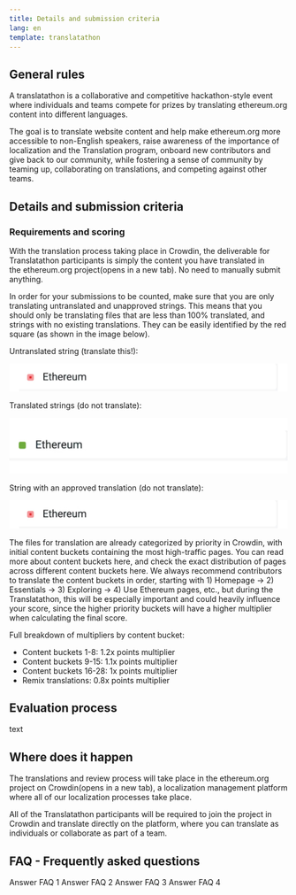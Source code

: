 ```yaml
---
title: Details and submission criteria
lang: en
template: translatathon
---
```


## General rules

<ContentSplit>
  A translatathon is a collaborative and competitive hackathon-style event where individuals and teams compete for prizes by translating ethereum.org content into different languages.

  The goal is to translate website content and help make ethereum.org more accessible to non-English speakers, raise awareness of the importance of localization and the Translation program, onboard new contributors and give back to our community, while fostering a sense of community by teaming up, collaborating on translations, and competing against other teams.
</ContentSplit>

## Details and submission criteria

### Requirements and scoring

With the translation process taking place in Crowdin, the deliverable for Translatathon participants is simply the content you have translated in the ethereum.org project(opens in a new tab). No need to manually submit anything.

In order for your submissions to be counted, make sure that you are only translating untranslated and unapproved strings.
This means that you should only be translating files that are less than 100% translated, and strings with no existing translations. They can be easily identified by the red square (as shown in the image below).

Untranslated string (translate this!):

![unapproved](./unapproved.png)

Translated strings (do not translate):

![approved](./approved.png)

String with an approved translation (do not translate):

![unapproved](./unapproved.png)

The files for translation are already categorized by priority in Crowdin, with initial content buckets containing the most high-traffic pages.
You can read more about content buckets here, and check the exact distribution of pages across different content buckets here.
We always recommend contributors to translate the content buckets in order, starting with 1) Homepage → 2) Essentials → 3) Exploring → 4) Use Ethereum pages, etc., but during the Translatathon, this will be especially important and could heavily influence your score, since the higher priority buckets will have a higher multiplier when calculating the final score.

Full breakdown of multipliers by content bucket:
- Content buckets 1-8: 1.2x points multiplier
- Content buckets 9-15: 1.1x points multiplier
- Content buckets 16-28: 1x points multiplier
- Remix translations: 0.8x points multiplier

## Evaluation process

text

## Where does it happen

The translations and review process will take place in the ethereum.org project on Crowdin(opens in a new tab), a localization management platform where all of our localization processes take place.

All of the Translatathon participants will be required to join the project in Crowdin and translate directly on the platform, where you can translate as individuals or collaborate as part of a team.

## FAQ - Frequently asked questions

<ExpandableCard title="FAQ 1 question">
    Answer FAQ 1
</ExpandableCard>

<ExpandableCard title="FAQ 2 question">
    Answer FAQ 2
</ExpandableCard>

<ExpandableCard title="FAQ 3 question">
    Answer FAQ 3
</ExpandableCard>

<ExpandableCard title="FAQ 4 question">
    Answer FAQ 4
</ExpandableCard>